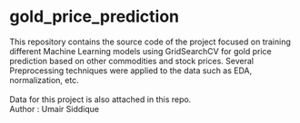 # gold_price_prediction
This repository contains the source code of the project focused on training different Machine Learning models using GridSearchCV for gold price prediction based on other commodities and stock prices. Several Preprocessing techniques were applied to the data such as EDA, normalization, etc.  
<br>
Data for this project is also attached in this repo.
<br>
Author : Umair Siddique
